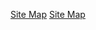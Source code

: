 <a href="/week-2/imgs/wireframe-index.png">Site Map</a>
<a href="/week-2/imgs/wireframe-blog-index.png">Site Map</a>

